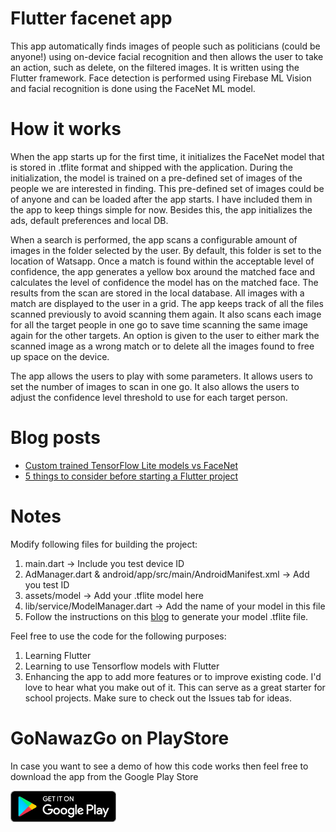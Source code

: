 # Flutter facenet app

This app automatically finds images of people such as politicians (could be anyone!) using on-device facial recognition and then allows the user to take an action, such as delete, on the filtered images. It is written using the Flutter framework. Face detection is performed using Firebase ML Vision and facial recognition is done using the FaceNet ML model.

# How it works

When the app starts up for the first time, it initializes the FaceNet model that is stored in .tflite format and shipped with the application. During the initialization, the model is trained on a pre-defined set of images of the people we are interested in finding. This pre-defined set of images could be of anyone and can be loaded after the app starts. I have included them in the app to keep things simple for now. Besides this, the app initializes the ads, default preferences and local DB.

When a search is performed, the app scans a configurable amount of images in the folder selected by the user. By default, this folder is set to the location of Watsapp. Once a match is found within the acceptable level of confidence, the app generates a yellow box around the matched face and calculates the level of confidence the model has on the matched face. The results from the scan are stored in the local database. All images with a match are displayed to the user in a grid. The app keeps track of all the files scanned previously to avoid scanning them again. It also scans each image for all the target people in one go to save time scanning the same image again for the other targets. An option is given to the user to either mark the scanned image as a wrong match or to delete all the images found to free up space on the device.

The app allows the users to play with some parameters. It allows users to set the number of images to scan in one go. It also allows the users to adjust the confidence level threshold to use for each target person.

# Blog posts

- [Custom trained TensorFlow Lite models vs FaceNet](https://medium.com/@syed.taha/custom-tensorflow-lite-vs-facenet-14bc0fd00b77)
- [5 things to consider before starting a Flutter project](https://medium.com/@syed.taha/five-things-to-consider-before-starting-a-flutter-project-c50b09a532f9)

# Notes

Modify following files for building the project:

1. main.dart -> Include you test device ID
2. AdManager.dart & android/app/src/main/AndroidManifest.xml -> Add you test ID
3. assets/model -> Add your .tflite model here
4. lib/service/ModelManager.dart -> Add the name of your model in this file
5. Follow the instructions on this [blog](https://medium.com/@estebanuri/converting-sandbergs-facenet-pre-trained-model-to-tensorflow-lite-using-an-unorthodox-way-7ee3a6ed02a3) to generate your model .tflite file.

Feel free to use the code for the following purposes:

1. Learning Flutter
2. Learning to use Tensorflow models with Flutter
3. Enhancing the app to add more features or to improve existing code. I'd love to hear what you make out of it. This can serve as a great starter for school projects. Make sure to check out the Issues tab for ideas.

# GoNawazGo on PlayStore

In case you want to see a demo of how this code works then feel free to download the app from the Google Play Store

[<img src="google-play-badge.png" height="50">](https://play.google.com/store/apps/details?id=com.stackorithm.gng) 
